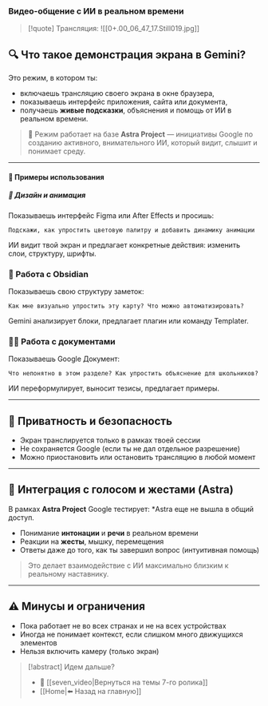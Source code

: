 ### Видео-общение с ИИ в реальном времени

>[!quote] Трансляция:
![[0+.00_06_47_17.Still019.jpg]]

## 🔍 Что такое демонстрация экрана в Gemini?

Это режим, в котором ты:

- включаешь трансляцию своего экрана в окне браузера,
- показываешь интерфейс приложения, сайта или документа,
- получаешь **живые подсказки**, объяснения и помощь от ИИ в реальном времени.

>🔧 Режим работает на базе **Astra Project** — инициативы Google по созданию активного, внимательного ИИ, который видит, слышит и понимает среду.


---
#### 💼 Примеры использования

##### 🎨 Дизайн и анимация

Показываешь интерфейс Figma или After Effects и просишь:

```
Подскажи, как упростить цветовую палитру и добавить динамику анимации
```

ИИ видит твой экран и предлагает конкретные действия: изменить слои, структуру, шрифты.

### 🧾 Работа с Obsidian

Показываешь свою структуру заметок:

```
Как мне визуально упростить эту карту? Что можно автоматизировать?
```

Gemini анализирует блоки, предлагает плагин или команду Templater.

### 🧑‍💼 Работа с документами

Показываешь Google Документ:

```
Что непонятно в этом разделе? Как упростить объяснение для школьников?
```

ИИ переформулирует, выносит тезисы, предлагает примеры.

---

## 🔐 Приватность и безопасность

- Экран транслируется только в рамках твоей сессии
- Не сохраняется Google (если ты не дал отдельное разрешение)
- Можно приостановить или остановить трансляцию в любой момент

---

## 🤖 Интеграция с голосом и жестами (Astra)

В рамках **Astra Project** Google тестирует:
*Astra еще не вышла в общий доступ.

- Понимание **интонации** и **речи** в реальном времени
- Реакции на **жесты**, мышку, перемещения
- Ответы даже до того, как ты завершил вопрос (интуитивная помощь)

> Это делает взаимодействие с ИИ максимально близким к реальному наставнику.

---

## ⚠️ Минусы и ограничения

- Пока работает не во всех странах и не на всех устройствах
- Иногда не понимает контекст, если слишком много движущихся элементов
- Нельзя включить камеру (только экран)

> [!abstract] Идем дальше?
> - 🧠 [[seven_video|Вернуться на темы 7-го ролика]]
> - [[Home|⬅️ Назад на главную]]